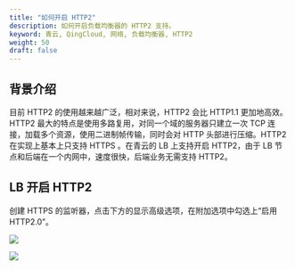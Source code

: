 ```yaml
---
title: "如何开启 HTTP2"
description: 如何开启负载均衡器的 HTTP2 支持。
keyword: 青云, QingCloud, 网络, 负载均衡器, HTTP2
weight: 50
draft: false
---
```


## 背景介绍

目前 HTTP2 的使用越来越广泛，相对来说，HTTP2 会比 HTTP1.1 更加地高效。HTTP2 最大的特点是使用多路复用，对同一个域的服务器只建立一次 TCP 连接，加载多个资源，使用二进制帧传输，同时会对 HTTP 头部进行压缩。HTTP2 在实现上基本上只支持 HTTPS 。在青云的 LB 上支持开启 HTTP2，由于 LB 节点和后端在一个内网中，速度很快，后端业务无需支持 HTTP2。

## LB 开启 HTTP2

创建 HTTPS 的监听器，点击下方的显示高级选项，在附加选项中勾选上“启用HTTP2.0”。

![](../../_images/lb_turn_on_http2_1.png)

![](../../_images/lb_turn_on_http2_2.png)